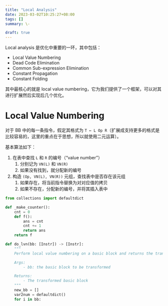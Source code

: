 ```yaml
---
title: "Local Analysis"
date: 2023-03-02T10:25:27+08:00
tags: []
summary: \-

draft: true
---
```


Local analysis 是优化中重要的一环，其中包括：

+ Local Value Numbering
+ Dead Code Elimination
+ Common Sub-expression Elimination
+ Constant Propagation
+ Constant Folding

其中最核心的就是 local value numbering，它为我们提供了一个框架，可以对其进行扩展然后实现后几个优化。

# Local Value Numbering

对于 BB 中的每一条指令，假定其格式为 `T ← L Op R`（扩展成支持更多的格式是比较容易的，这里的重点在于思想，所以就使用二元运算）。

基本算法如下：

1. 在表中查找 `L` 和 `R` 的编号（“value number”）
   1. 分别记为 `VN(L)` 和 `VN(R)`
   2. 如果没有找到，就分配新的编号
2. 构造 `(Op, VN(L), VN(R))` 元组，查找表中是否存在该元组
   1. 如果存在，将当前指令替换为对对应值的拷贝
   2. 如果不存在，分配新的编号，并将其插入表中

```python
from collections import defaultdict

def _make_counter():
    cnt = 0
    def f():
        ans = cnt
        cnt += 1
        return ans
    return f

def do_lvn(bb: [Instr]) -> [Instr]:
    """
    Perform local value numbering on a basic block and returns the transformed basic block.

    Args:
        - bb: the basic block to be transformed

    Returns:
        - The transformed basic block
    """
    new_bb = []
    var2num = defaultdict()
    for i in bb:

```
